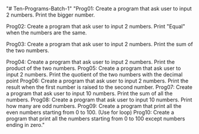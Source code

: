 "# Ten-Programs-Batch-1" 
"Prog01: Create a program that ask user to input 2 numbers. Print the bigger number.

Prog02: Create a program that ask user to input 2 numbers. Print "Equal" when the numbers are the same.

Prog03: Create a program that ask user to input 2 numbers. Print the sum of the two numbers.

Prog04: Create a program that ask user to input 2 numbers. Print the product of the two numbers.
Prog05: Create a program that ask user to input 2 numbers. Print the quotient of the two numbers with the decimal point
Prog06: Create a program that ask user to input 2 numbers. Print the result when the first number is raised to the second number.
Prog07: Create a program that ask user to input 10 numbers. Print the sum of all the numbers.
Prog08: Create a program that ask user to input 10 numbers. Print how many are odd numbers.
Prog09: Create a program that print all the even numbers starting from 0 to 100. (Use for loop)
Prog10: Create a program that print all the numbers starting from 0 to 100 except numbers ending in zero."
